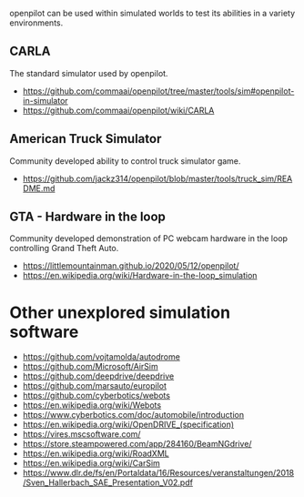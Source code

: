 openpilot can be used within simulated worlds to test its abilities in a variety environments.

## CARLA

The standard simulator used by openpilot.

* https://github.com/commaai/openpilot/tree/master/tools/sim#openpilot-in-simulator
* https://github.com/commaai/openpilot/wiki/CARLA

## American Truck Simulator

Community developed ability to control truck simulator game.

* https://github.com/jackz314/openpilot/blob/master/tools/truck_sim/README.md

## GTA - Hardware in the loop

Community developed demonstration of PC webcam hardware in the loop controlling Grand Theft Auto.

* https://littlemountainman.github.io/2020/05/12/openpilot/
* https://en.wikipedia.org/wiki/Hardware-in-the-loop_simulation

# Other unexplored simulation software

* https://github.com/vojtamolda/autodrome
* https://github.com/Microsoft/AirSim
* https://github.com/deepdrive/deepdrive
* https://github.com/marsauto/europilot
* https://github.com/cyberbotics/webots
* https://en.wikipedia.org/wiki/Webots
* https://www.cyberbotics.com/doc/automobile/introduction
* https://en.wikipedia.org/wiki/OpenDRIVE_(specification)
* https://vires.mscsoftware.com/
* https://store.steampowered.com/app/284160/BeamNGdrive/
* https://en.wikipedia.org/wiki/RoadXML
* https://en.wikipedia.org/wiki/CarSim
* https://www.dlr.de/fs/en/Portaldata/16/Resources/veranstaltungen/2018/Sven_Hallerbach_SAE_Presentation_V02.pdf
